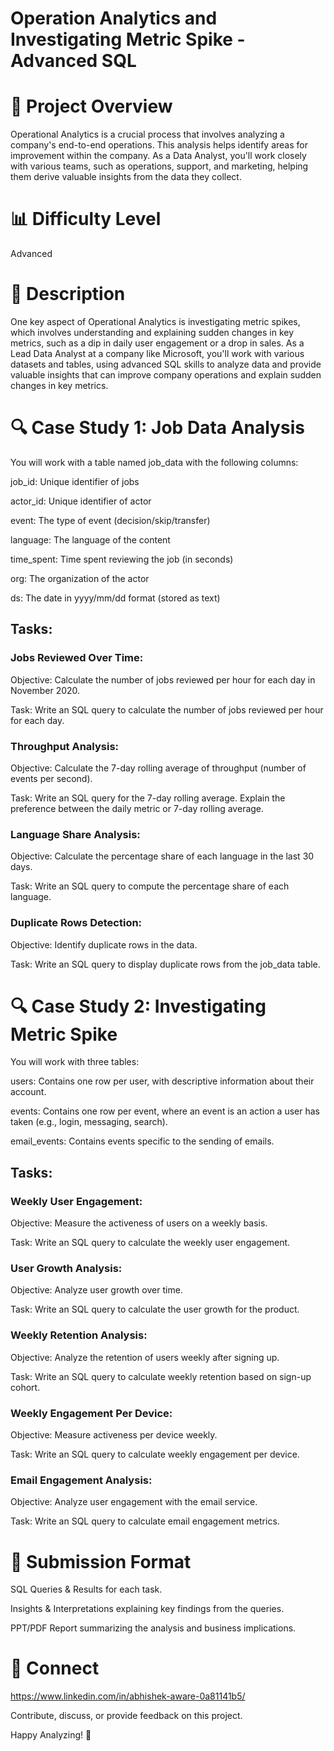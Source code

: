 # Operation Analytics and Investigating Metric Spike - Advanced SQL

# 📌 Project Overview

Operational Analytics is a crucial process that involves analyzing a company's end-to-end operations. This analysis helps identify areas for improvement within the company. As a Data Analyst, you'll work closely with various teams, such as operations, support, and marketing, helping them derive valuable insights from the data they collect.

# 📊 Difficulty Level

Advanced

# 📝 Description

One key aspect of Operational Analytics is investigating metric spikes, which involves understanding and explaining sudden changes in key metrics, such as a dip in daily user engagement or a drop in sales. As a Lead Data Analyst at a company like Microsoft, you'll work with various datasets and tables, using advanced SQL skills to analyze data and provide valuable insights that can improve company operations and explain sudden changes in key metrics.

# 🔍 Case Study 1: Job Data Analysis

You will work with a table named job_data with the following columns:

job_id: Unique identifier of jobs

actor_id: Unique identifier of actor

event: The type of event (decision/skip/transfer)

language: The language of the content

time_spent: Time spent reviewing the job (in seconds)

org: The organization of the actor

ds: The date in yyyy/mm/dd format (stored as text)

## Tasks:

### Jobs Reviewed Over Time:

Objective: Calculate the number of jobs reviewed per hour for each day in November 2020.

Task: Write an SQL query to calculate the number of jobs reviewed per hour for each day.

### Throughput Analysis:

Objective: Calculate the 7-day rolling average of throughput (number of events per second).

Task: Write an SQL query for the 7-day rolling average. Explain the preference between the daily metric or 7-day rolling average.

### Language Share Analysis:

Objective: Calculate the percentage share of each language in the last 30 days.

Task: Write an SQL query to compute the percentage share of each language.

### Duplicate Rows Detection:

Objective: Identify duplicate rows in the data.

Task: Write an SQL query to display duplicate rows from the job_data table.

# 🔍 Case Study 2: Investigating Metric Spike

You will work with three tables:

users: Contains one row per user, with descriptive information about their account.

events: Contains one row per event, where an event is an action a user has taken (e.g., login, messaging, search).

email_events: Contains events specific to the sending of emails.

## Tasks:

### Weekly User Engagement:

Objective: Measure the activeness of users on a weekly basis.

Task: Write an SQL query to calculate the weekly user engagement.

### User Growth Analysis:

Objective: Analyze user growth over time.

Task: Write an SQL query to calculate the user growth for the product.

### Weekly Retention Analysis:

Objective: Analyze the retention of users weekly after signing up.

Task: Write an SQL query to calculate weekly retention based on sign-up cohort.

### Weekly Engagement Per Device:

Objective: Measure activeness per device weekly.

Task: Write an SQL query to calculate weekly engagement per device.

### Email Engagement Analysis:

Objective: Analyze user engagement with the email service.

Task: Write an SQL query to calculate email engagement metrics.

# 📂 Submission Format

SQL Queries & Results for each task.

Insights & Interpretations explaining key findings from the queries.

PPT/PDF Report summarizing the analysis and business implications.

# 🔗 Connect

https://www.linkedin.com/in/abhishek-aware-0a81141b5/

Contribute, discuss, or provide feedback on this project.

Happy Analyzing! 🚀
